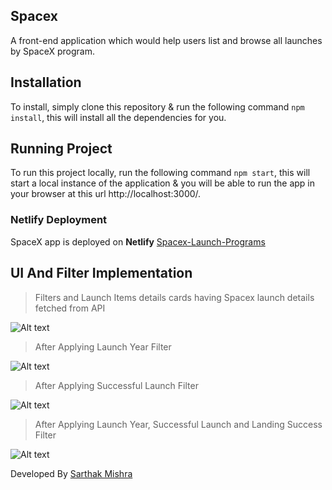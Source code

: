 ## Spacex

A front-end application which would help users list and browse all launches by SpaceX program.

## Installation

To install, simply clone this repository & run the following command `npm install`, this will install all the dependencies for you.

## Running Project

To run this project locally, run the following command `npm start`, this will start a local instance of the application & you will be able to run the app in your browser at this url http://localhost:3000/.

### Netlify Deployment

SpaceX app is deployed on **Netlify** [Spacex-Launch-Programs](https://sarthak-spacex.netlify.app/)

## UI And Filter Implementation

> Filters and Launch Items details cards having Spacex launch details fetched from API

![Alt text](https://ik.imagekit.io/eudv8cramv/Screenshot__1270__MvCD0C3w26.png)

> After Applying Launch Year Filter

![Alt text](https://ik.imagekit.io/eudv8cramv/Screenshot__1271__wwcOOWXWmR.png)

> After Applying Successful Launch Filter

![Alt text](https://ik.imagekit.io/eudv8cramv/Screenshot__1272__IQT1rCmyt.png)

> After Applying Launch Year, Successful Launch and Landing Success Filter

![Alt text](https://ik.imagekit.io/eudv8cramv/Screenshot__1273__OetAvBQCL.png)

Developed By [Sarthak Mishra](https://github.com/Sarthak-code360)
